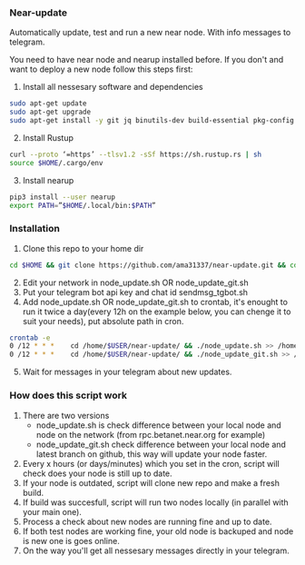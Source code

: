 ### Near-update
Automatically update, test and run a new near node.
With info messages to telegram.

You need to have near node and nearup installed before. If you don't and want to deploy a new node follow this steps first:
 1. Install all nessesary software and dependencies
```sh
sudo apt-get update
sudo apt-get upgrade
sudo apt-get install -y git jq binutils-dev build-essential pkg-config libssl-dev libcurl4-openssl-dev zlib1g-dev libdw-dev libiberty-dev cmake gcc g++ python protobuf-compiler python3 python3-pip llvm clang 
```
 2. Install Rustup
```sh
curl --proto ‘=https’ --tlsv1.2 -sSf https://sh.rustup.rs | sh
source $HOME/.cargo/env
```
 3. Install nearup
```sh
pip3 install --user nearup
export PATH=”$HOME/.local/bin:$PATH”
```

### Installation
 1. Clone this repo to your home dir
```sh
cd $HOME && git clone https://github.com/ama31337/near-update.git && cd ./near-update && chmod +x ./*.sh
```
 2. Edit your network in node_update.sh OR node_update_git.sh
 3. Put your telegram bot api key and chat id sendmsg_tgbot.sh
 4. Add node_update.sh OR node_update_git.sh to crontab, it's enought to run it twice a day(every 12h on the example below, you can chenge it to suit your needs), put absolute path in cron.
```sh
crontab -e
0 /12 * * *    cd /home/$USER/near-update/ && ./node_update.sh >> /home/$USER/near-update/node_update.log
0 /12 * * *    cd /home/$USER/near-update/ && ./node_update_git.sh >> /home/$USER/near-update/node_update.log
```
 5. Wait for messages in your telegram about new updates.

### How does this script work
 1. There are two versions
    - node_update.sh is check difference between your local node and node on the network (from rpc.betanet.near.org for example)
    - node_update_git.sh check difference between your local node and latest branch on github, this way will update your node faster.
 2. Every x hours (or days/minutes) which you set in the cron, script will check does your node is still up to date.
 3. If your node is outdated, script will clone new repo and make a fresh build.
 4. If build was succesfull, script will run two nodes locally (in parallel with your main one).
 5. Process a check about new nodes are running fine and up to date.
 6. If both test nodes are working fine, your old node is backuped and node is new one is goes online.
 7. On the way you'll get all nessesary messages directly in your telegram.
